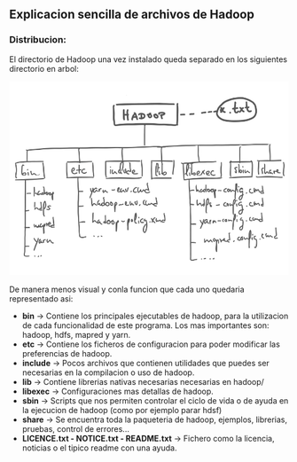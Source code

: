 ## Explicacion sencilla de archivos de Hadoop

### Distribucion:
El directorio de Hadoop una vez instalado queda separado en los siguientes directorio en arbol:

![Distrobucion arbol de archivos](https://github.com/ivanfermena/Start-BigData-Architectures/blob/master/img/tree-hadoop.png)

De manera menos visual y conla funcion que cada uno quedaria representado asi:

   - **bin** -> Contiene los principales ejecutables de hadoop, para la utilizacion de cada funcionalidad de este programa. Los mas importantes son: hadoop, hdfs, mapred y yarn.
   - **etc** -> Contiene los ficheros de configuracion para poder modificar las preferencias de hadoop.
   - **include** -> Pocos archivos que contienen utilidades que puedes ser necesarias en la compilacion o uso de hadoop.
   - **lib** -> Contiene librerias nativas necesarias necesarias en hadoop/
   - **libexec** -> Configuraciones mas detallas de hadoop.
   - **sbin** -> Scripts que nos permiten controlar el ciclo de vida o de ayuda en la ejecucion de hadoop (como por ejemplo parar hdsf)
   - **share** -> Se encuentra toda la paqueteria de hadoop, ejemplos, librerias, pruebas, control de errores...
   - **LICENCE.txt - NOTICE.txt - README.txt** -> Fichero como la licencia, noticias o el tipico readme con una ayuda.
